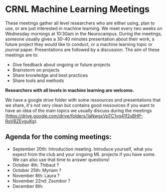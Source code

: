 # CRNL Machine Learning Meetings

These meetings gather all level researchers who are either using, plan to use, or are just interested in machine learning. We meet every two weeks on Wednesday mornings at 10:30am in the Neurocampus. During the meetings, someone usually gives a 30-40 minutes presentation about their work, a future project they would like to conduct, or a machine learning topic or journal paper. Presentations are followed by a discussion. The aim of these meetings are to: 
<ul>
  <li> Give feedback about ongoing or future projects </li>
  <li> Brainstorm on projects </li>
  <li> Share knowledge and best practices </li>
  <li> Share tools and methods </li>
</ul>

**Researchers with all levels in machine learning are welcome.**

We have a google drive folder with some ressources and presentations that we share, it's not very clean but contains good ressources if you want to have an idea of the main topics we usually discuss during the meetings (https://drive.google.com/drive/folders/1aNwgxVpTC1yg41f2sBHP-RoVBZEyguKg).


## Agenda for the coming meetings:

<ul>
  <li> September 20th: Introduction meeting. Introduce yourself, what you expect from the club and your ongoing ML projects if you have some. We can also use that time to answer questions! </li>
  <li> October 4th: Thibaut ? </li>
  <li> October 25th: Myriam ? </li>
  <li> November 8th: Laura ? </li>
  <li> November 22nd: Zsombor ? </li>
  <li> December 6th: </li>
</ul>
